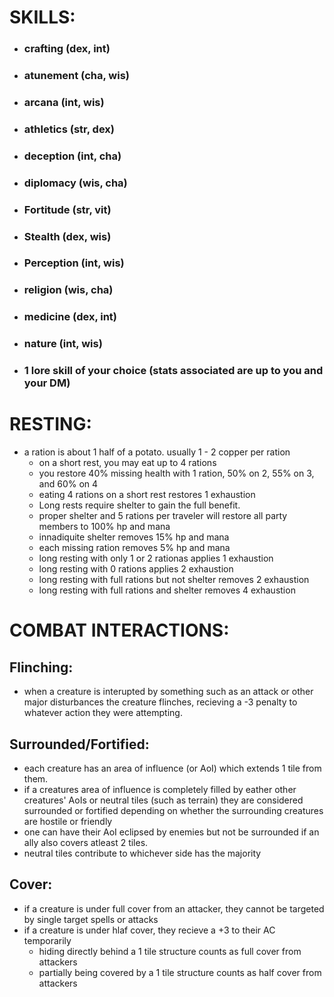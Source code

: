 # SKILLS: 

* ### crafting (dex, int)

* ### atunement (cha, wis)

* ### arcana (int, wis)

* ### athletics (str, dex)

* ### deception (int, cha)

* ### diplomacy (wis, cha)

* ### Fortitude (str, vit)

* ### Stealth (dex, wis)

* ### Perception (int, wis)

* ### religion (wis, cha)

* ### medicine (dex, int)

* ### nature (int, wis)

* ### 1 lore skill of your choice (stats associated are up to you and your DM)

# RESTING:
- a ration is about 1 half of a potato. usually 1 - 2 copper per ration
   - on a short rest, you may eat up to 4 rations
   - you restore 40% missing health with 1 ration, 50% on 2, 55% on 3, and 60% on 4
   - eating 4 rations on a short rest restores 1 exhaustion
   - Long rests require shelter to gain the full benefit.
   - proper shelter and 5 rations per traveler will restore all party members to 100% hp and mana
   - innadiquite shelter removes 15% hp and mana
   - each missing ration removes 5% hp and mana
   - long resting with only 1 or 2 rationas applies 1 exhaustion
   - long resting with 0 rations applies 2 exhaustion
   - long resting with full rations but not shelter removes 2 exhaustion
   - long resting with full rations and shelter removes 4 exhaustion

# COMBAT INTERACTIONS:

## Flinching:
  * when a creature is interupted by something such as an attack or other major disturbances the creature flinches, recieving a -3 penalty to whatever action they were attempting.

## Surrounded/Fortified:
  * each creature has an area of influence (or AoI) which extends 1 tile from them.
  * if a creatures area of influence is completely filled by eather other creatures' AoIs or neutral tiles (such as terrain) they are considered surrounded or fortified depending on whether the surrounding creatures are hostile or friendly
  * one can have their AoI eclipsed by enemies but not be surrounded if an ally also covers atleast 2 tiles.
  * neutral tiles contribute to whichever side has the majority

## Cover:
  * if a creature is under full cover from an attacker, they cannot be targeted by single target spells or attacks
  * if a creature is under hlaf cover, they recieve a +3 to their AC temporarily
    * hiding directly behind a 1 tile structure counts as full cover from attackers
    * partially being covered by a 1 tile structure counts as half cover from attackers
      
## 
